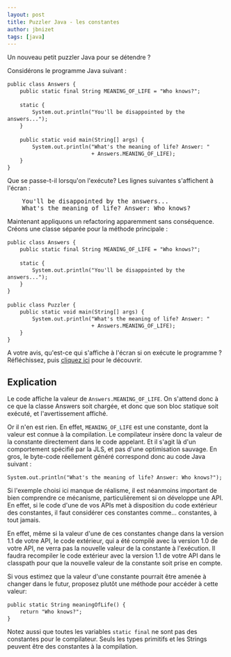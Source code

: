 ```yaml
---
layout: post
title: Puzzler Java - les constantes
author: jbnizet
tags: [java]
---
```


Un nouveau petit puzzler Java pour se détendre&nbsp;?

Considérons le programme Java suivant&nbsp;:

    public class Answers {
        public static final String MEANING_OF_LIFE = "Who knows?";

        static {
            System.out.println("You'll be disappointed by the answers...");
        }

        public static void main(String[] args) {
            System.out.println("What's the meaning of life? Answer: " 
                               + Answers.MEANING_OF_LIFE);
        }
    }
    
Que se passe-t-il lorsqu'on l'exécute? Les lignes suivantes s'affichent à l'écran&nbsp;:

<pre class="raw">
    You'll be disappointed by the answers...
    What's the meaning of life? Answer: Who knows?
</pre>

Maintenant appliquons un refactoring apparemment sans conséquence. Créons une classe séparée pour la méthode principale&nbsp;:

    public class Answers {
        public static final String MEANING_OF_LIFE = "Who knows?";

        static {
            System.out.println("You'll be disappointed by the answers...");
        }
    }
    
    public class Puzzler {
        public static void main(String[] args) {
            System.out.println("What's the meaning of life? Answer: "
                               + Answers.MEANING_OF_LIFE);
        }
    }

A votre avis, qu'est-ce qui s'affiche à l'écran si on exécute le programme&nbsp;?
Réfléchissez, puis <span><a href="#" id="java-constants-puzzler-showAnswer">cliquez ici</a> pour le découvrir.</span>

<div id="java-constants-puzzler-answer" style="display: none;">
    <p>Et la réponse est&nbsp;:</p>
    <pre class="raw">What's the meaning of life? Answer: Who knows?</pre>
    <p>L'avertissement de la classe Answers  a disparu&nbsp;!</p>
    
    <p style="text-align:center;">
        <img src="/assets/images/scratch-head-boy.jpg" alt="wtf"/>
        <br/>
        <small>Image courtesy of David Castillo Dominici / <a href="http://www.freedigitalphotos.net" target="_blank">FreeDigitalPhotos.net</a></small>
    </p>
</div>

## Explication
    
Le code affiche la valeur de <code>Answers.MEANING_OF_LIFE</code>. On s'attend donc à ce que la classe Answers soit chargée, et donc que son bloc 
statique soit exécuté, et l'avertissement affiché. 

Or il n'en est rien. En effet, <code>MEANING_OF_LIFE</code> est une constante, dont la valeur est connue à la compilation. 
Le compilateur insère donc la valeur de la constante directement dans le code appelant. Et il s'agit là d'un comportement spécifié par la JLS, et 
pas d'une optimisation sauvage. En gros, le byte-code réellement généré correspond donc au code Java suivant&nbsp;:

    System.out.println("What's the meaning of life? Answer: Who knows?");

Si l'exemple choisi ici manque de réalisme, il est néanmoins important de bien comprendre ce mécanisme, particulièrement si on développe une API. 
En effet, si le code d'une de vos APIs met à disposition du code extérieur des constantes, il faut considérer ces constantes comme... constantes, 
à tout jamais. 

En effet, même si la valeur d'une de ces constantes change dans la version 1.1 de votre API, le code extérieur, qui a été compilé avec la version 1.0 de 
votre API, ne verra pas la nouvelle valeur de la constante à l'exécution. Il faudra recompiler le code extérieur avec la version 1.1 de votre 
API dans le classpath pour que la nouvelle valeur de la constante soit prise en compte.

Si vous estimez que la valeur d'une constante pourrait être amenée à changer dans le futur, proposez plutôt une méthode pour accéder à cette valeur:

    public static String meaningOfLife() {
        return "Who knows?";
    }
    
Notez aussi que toutes les variables <code>static final</code> ne sont pas des constantes pour le compilateur. Seuls les types primitifs et les Strings
peuvent être des constantes à la compilation.
    
<script>
$(document).ready(function() {
    $('#java-constants-puzzler-showAnswer').click(function() {
        $('#java-constants-puzzler-answer').slideDown();
        return false;
    });
});
</script>